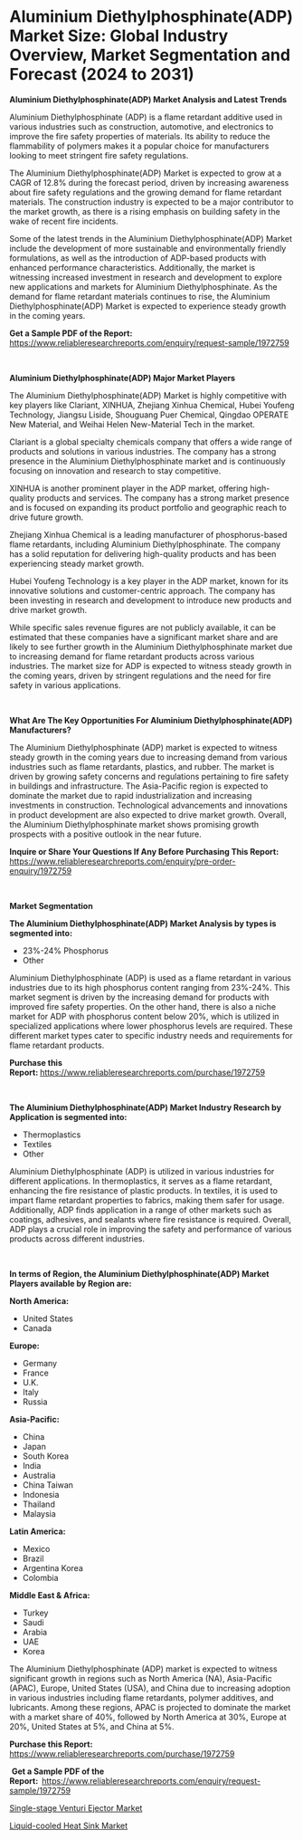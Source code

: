 <p><h1>Aluminium Diethylphosphinate(ADP) Market Size: Global Industry Overview, Market Segmentation and Forecast (2024 to 2031)</h1></p><p><strong>Aluminium Diethylphosphinate(ADP) Market Analysis and Latest Trends</strong></p>
<p><p>Aluminium Diethylphosphinate (ADP) is a flame retardant additive used in various industries such as construction, automotive, and electronics to improve the fire safety properties of materials. Its ability to reduce the flammability of polymers makes it a popular choice for manufacturers looking to meet stringent fire safety regulations.</p><p>The Aluminium Diethylphosphinate(ADP) Market is expected to grow at a CAGR of 12.8% during the forecast period, driven by increasing awareness about fire safety regulations and the growing demand for flame retardant materials. The construction industry is expected to be a major contributor to the market growth, as there is a rising emphasis on building safety in the wake of recent fire incidents.</p><p>Some of the latest trends in the Aluminium Diethylphosphinate(ADP) Market include the development of more sustainable and environmentally friendly formulations, as well as the introduction of ADP-based products with enhanced performance characteristics. Additionally, the market is witnessing increased investment in research and development to explore new applications and markets for Aluminium Diethylphosphinate. As the demand for flame retardant materials continues to rise, the Aluminium Diethylphosphinate(ADP) Market is expected to experience steady growth in the coming years.</p></p>
<p><strong>Get a Sample PDF of the Report:&nbsp;</strong> <a href="https://www.reliableresearchreports.com/enquiry/request-sample/1972759">https://www.reliableresearchreports.com/enquiry/request-sample/1972759</a></p>
<p>&nbsp;</p>
<p><strong>Aluminium Diethylphosphinate(ADP) Major Market Players</strong></p>
<p><p>The Aluminium Diethylphosphinate(ADP) Market is highly competitive with key players like Clariant, XINHUA, Zhejiang Xinhua Chemical, Hubei Youfeng Technology, Jiangsu Liside, Shouguang Puer Chemical, Qingdao OPERATE New Material, and Weihai Helen New-Material Tech in the market.</p><p>Clariant is a global specialty chemicals company that offers a wide range of products and solutions in various industries. The company has a strong presence in the Aluminium Diethylphosphinate market and is continuously focusing on innovation and research to stay competitive.</p><p>XINHUA is another prominent player in the ADP market, offering high-quality products and services. The company has a strong market presence and is focused on expanding its product portfolio and geographic reach to drive future growth.</p><p>Zhejiang Xinhua Chemical is a leading manufacturer of phosphorus-based flame retardants, including Aluminium Diethylphosphinate. The company has a solid reputation for delivering high-quality products and has been experiencing steady market growth.</p><p>Hubei Youfeng Technology is a key player in the ADP market, known for its innovative solutions and customer-centric approach. The company has been investing in research and development to introduce new products and drive market growth.</p><p>While specific sales revenue figures are not publicly available, it can be estimated that these companies have a significant market share and are likely to see further growth in the Aluminium Diethylphosphinate market due to increasing demand for flame retardant products across various industries. The market size for ADP is expected to witness steady growth in the coming years, driven by stringent regulations and the need for fire safety in various applications.</p></p>
<p>&nbsp;</p>
<p><strong>What Are The Key Opportunities For Aluminium Diethylphosphinate(ADP) Manufacturers?</strong></p>
<p><p>The Aluminium Diethylphosphinate (ADP) market is expected to witness steady growth in the coming years due to increasing demand from various industries such as flame retardants, plastics, and rubber. The market is driven by growing safety concerns and regulations pertaining to fire safety in buildings and infrastructure. The Asia-Pacific region is expected to dominate the market due to rapid industrialization and increasing investments in construction. Technological advancements and innovations in product development are also expected to drive market growth. Overall, the Aluminium Diethylphosphinate market shows promising growth prospects with a positive outlook in the near future.</p></p>
<p><strong>Inquire or Share Your Questions If Any Before Purchasing This Report:</strong> <a href="https://www.reliableresearchreports.com/enquiry/pre-order-enquiry/1972759">https://www.reliableresearchreports.com/enquiry/pre-order-enquiry/1972759</a></p>
<p>&nbsp;</p>
<p><strong>Market Segmentation</strong></p>
<p><strong>The Aluminium Diethylphosphinate(ADP) Market Analysis by types is segmented into:</strong></p>
<p><ul><li>23%-24% Phosphorus</li><li>Other</li></ul></p>
<p><p>Aluminium Diethylphosphinate (ADP) is used as a flame retardant in various industries due to its high phosphorus content ranging from 23%-24%. This market segment is driven by the increasing demand for products with improved fire safety properties. On the other hand, there is also a niche market for ADP with phosphorus content below 20%, which is utilized in specialized applications where lower phosphorus levels are required. These different market types cater to specific industry needs and requirements for flame retardant products.</p></p>
<p><strong>Purchase this Report:&nbsp;</strong><a href="https://www.reliableresearchreports.com/purchase/1972759">https://www.reliableresearchreports.com/purchase/1972759</a></p>
<p>&nbsp;</p>
<p><strong>The Aluminium Diethylphosphinate(ADP) Market Industry Research by Application is segmented into:</strong></p>
<p><ul><li>Thermoplastics</li><li>Textiles</li><li>Other</li></ul></p>
<p><p>Aluminium Diethylphosphinate (ADP) is utilized in various industries for different applications. In thermoplastics, it serves as a flame retardant, enhancing the fire resistance of plastic products. In textiles, it is used to impart flame retardant properties to fabrics, making them safer for usage. Additionally, ADP finds application in a range of other markets such as coatings, adhesives, and sealants where fire resistance is required. Overall, ADP plays a crucial role in improving the safety and performance of various products across different industries.</p></p>
<p>&nbsp;</p>
<p><strong>In terms of Region, the Aluminium Diethylphosphinate(ADP) Market Players available by Region are:</strong></p>
<p>
    <p> <strong> North America: </strong>
        <ul>
            <li>United States</li>
            <li>Canada</li>
        </ul>
        </p> 
    <p> <strong> Europe: </strong>
        <ul>
            <li>Germany</li>
            <li>France</li>
            <li>U.K.</li>
            <li>Italy</li>
            <li>Russia</li>
        </ul>
        </p> 
    <p> <strong> Asia-Pacific: </strong>
        <ul>
            <li>China</li>
            <li>Japan</li>
            <li>South Korea</li>
            <li>India</li>
            <li>Australia</li>
            <li>China Taiwan</li>
            <li>Indonesia</li>
            <li>Thailand</li>
            <li>Malaysia</li>
        </ul>
        </p> 
    <p> <strong> Latin America: </strong>
        <ul>
            <li>Mexico</li>
            <li>Brazil</li>
            <li>Argentina Korea</li>
            <li>Colombia</li>
        </ul>
        </p> 
    <p> <strong> Middle East & Africa: </strong>
        <ul>
            <li>Turkey</li>
            <li>Saudi</li>
            <li>Arabia</li>
            <li>UAE</li>
            <li>Korea</li>
        </ul>
    </p>
    </p>
<p><p>The Aluminium Diethylphosphinate (ADP) market is expected to witness significant growth in regions such as North America (NA), Asia-Pacific (APAC), Europe, United States (USA), and China due to increasing adoption in various industries including flame retardants, polymer additives, and lubricants. Among these regions, APAC is projected to dominate the market with a market share of 40%, followed by North America at 30%, Europe at 20%, United States at 5%, and China at 5%.</p></p>
<p><strong>Purchase this Report: </strong><a href="https://www.reliableresearchreports.com/purchase/1972759">https://www.reliableresearchreports.com/purchase/1972759</a></p>
<p>&nbsp;<strong>Get a Sample PDF of the Report:&nbsp;&nbsp;</strong><a href="https://www.reliableresearchreports.com/enquiry/request-sample/1972759">https://www.reliableresearchreports.com/enquiry/request-sample/1972759</a></p>
<p><strong></strong></p>
<p><p><a href="https://metal-farmhouse-e95.notion.site/Single-stage-Venturi-Ejector-Market-Size-Evaluating-its-Market-Trends-Growth-and-Projections-2024-85934d569c6e4a5e9ce708ef41628997">Single-stage Venturi Ejector Market</a></p><p><a href="https://gratis-rainforest-2ca.notion.site/Liquid-cooled-Heat-Sink-Market-Size-Focuses-on-Market-Dynamics-In-Depth-Analysis-and-Future-Project-84b8ee62f28a4883aae3a1e9595953ee">Liquid-cooled Heat Sink Market</a></p></p>